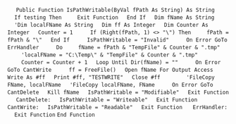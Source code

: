 &nbsp;&nbsp;&nbsp;&nbsp;
`Public Function IsPathWritable(ByVal fPath As String) As String`
&nbsp;&nbsp;&nbsp;&nbsp;`If testing Then`
&nbsp;&nbsp;&nbsp;&nbsp;&nbsp;&nbsp;&nbsp;&nbsp;`Exit Function`
&nbsp;&nbsp;&nbsp;&nbsp;`End If`
&nbsp;&nbsp;&nbsp;&nbsp;`Dim fName As String`
&nbsp;&nbsp;&nbsp;&nbsp;`'Dim localFName As String`
&nbsp;&nbsp;&nbsp;&nbsp;`Dim ff As Integer`
&nbsp;&nbsp;&nbsp;&nbsp;`Dim Counter As Integer`
&nbsp;&nbsp;&nbsp;&nbsp;`Counter = 1`
&nbsp;&nbsp;&nbsp;&nbsp;
&nbsp;&nbsp;&nbsp;&nbsp;`If (Right(fPath, 1) <> "\") Then`
&nbsp;&nbsp;&nbsp;&nbsp;&nbsp;&nbsp;&nbsp;&nbsp;`fPath = fPath & "\"`
&nbsp;&nbsp;&nbsp;&nbsp;`End If`
&nbsp;&nbsp;&nbsp;&nbsp;
&nbsp;&nbsp;&nbsp;&nbsp;`IsPathWritable = "Invalid"`
&nbsp;&nbsp;&nbsp;&nbsp;
&nbsp;&nbsp;&nbsp;&nbsp;`On Error GoTo ErrHandler`
&nbsp;&nbsp;&nbsp;&nbsp;
&nbsp;&nbsp;&nbsp;&nbsp;`Do`
&nbsp;&nbsp;&nbsp;&nbsp;&nbsp;&nbsp;&nbsp;&nbsp;`fName = fPath & "TempFile" & Counter & ".tmp"`
&nbsp;&nbsp;&nbsp;&nbsp;&nbsp;&nbsp;&nbsp;&nbsp;`'localFName = "C:\Temp\" & "TempFile" & Counter & ".tmp"`
&nbsp;&nbsp;&nbsp;&nbsp;&nbsp;&nbsp;&nbsp;&nbsp;`Counter = Counter + 1`
&nbsp;&nbsp;&nbsp;&nbsp;`Loop Until Dir(fName) = ""`
&nbsp;&nbsp;&nbsp;&nbsp;
&nbsp;&nbsp;&nbsp;&nbsp;`On Error GoTo CantWrite`
&nbsp;&nbsp;&nbsp;&nbsp;
&nbsp;&nbsp;&nbsp;&nbsp;`ff = FreeFile()`
&nbsp;&nbsp;&nbsp;&nbsp;`Open fName For Output Access Write As #ff`
&nbsp;&nbsp;&nbsp;&nbsp;`Print #ff, "TESTWRITE"`
&nbsp;&nbsp;&nbsp;&nbsp;`Close #ff`
&nbsp;&nbsp;&nbsp;&nbsp;
&nbsp;&nbsp;&nbsp;&nbsp;
&nbsp;&nbsp;&nbsp;&nbsp;`'FileCopy FName, localFName`
&nbsp;&nbsp;&nbsp;&nbsp;`'FileCopy localFName, FName`
&nbsp;&nbsp;&nbsp;&nbsp;
&nbsp;&nbsp;&nbsp;&nbsp;`On Error GoTo CantDelete`
&nbsp;&nbsp;&nbsp;&nbsp;`Kill fName`
&nbsp;&nbsp;&nbsp;&nbsp;`IsPathWritable = "Modifiable"`
&nbsp;&nbsp;&nbsp;&nbsp;`Exit Function`
&nbsp;&nbsp;&nbsp;&nbsp;
`CantDelete:`
&nbsp;&nbsp;&nbsp;&nbsp;`IsPathWritable = "Writeable"`
&nbsp;&nbsp;&nbsp;&nbsp;`Exit Function`
&nbsp;&nbsp;&nbsp;&nbsp;
`CantWrite:`
&nbsp;&nbsp;&nbsp;&nbsp;`IsPathWritable = "Readable"`
&nbsp;&nbsp;&nbsp;&nbsp;`Exit Function`
&nbsp;&nbsp;&nbsp;&nbsp;
`ErrHandler:`
&nbsp;&nbsp;&nbsp;&nbsp;`Exit Function`
`End Function`

